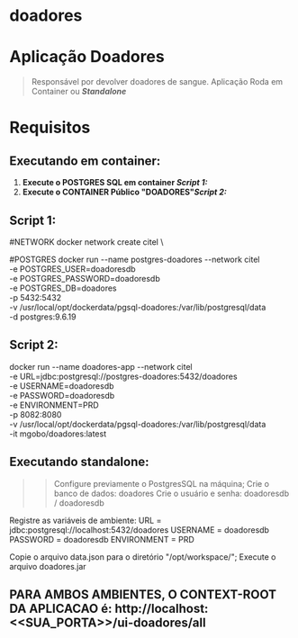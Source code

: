# doadores

# Aplicação Doadores
> Responsável por devolver doadores de sangue.
Aplicação Roda em Container ou **_Standalone_**

# Requisitos
## Executando em container:

<ol>
<li><b>Execute o POSTGRES SQL em container <i>Script 1:</i></b></li>
<li><b>Execute o CONTAINER Público "DOADORES"<i>Script 2:</i></b></li>
</ol>

## Script 1:
#NETWORK
docker network create citel \

#POSTGRES
docker run --name postgres-doadores --network citel \
-e POSTGRES_USER=doadoresdb \
-e POSTGRES_PASSWORD=doadoresdb \
-e POSTGRES_DB=doadores \
-p 5432:5432 \
-v /usr/local/opt/dockerdata/pgsql-doadores:/var/lib/postgresql/data \
-d postgres:9.6.19

## Script 2:
docker run --name doadores-app --network citel \
-e URL=jdbc:postgresql://postgres-doadores:5432/doadores \
-e USERNAME=doadoresdb \
-e PASSWORD=doadoresdb \
-e ENVIRONMENT=PRD \
-p 8082:8080 \
-v /usr/local/opt/dockerdata/pgsql-doadores:/var/lib/postgresql/data \
-it mgobo/doadores:latest


## Executando standalone:

>> Configure previamente o PostgresSQL na máquina;
Crie o banco de dados: doadores
Crie o usuário e senha: doadoresdb / doadoresdb

Registre as variáveis de ambiente:
URL         = jdbc:postgresql://localhost:5432/doadores
USERNAME    = doadoresdb
PASSWORD    = doadoresdb
ENVIRONMENT = PRD

Copie o arquivo data.json para o diretório "/opt/workspace/";
Execute o arquivo doadores.jar

## PARA AMBOS AMBIENTES, O CONTEXT-ROOT DA APLICACAO é: http://localhost:<<SUA_PORTA>>/ui-doadores/all
